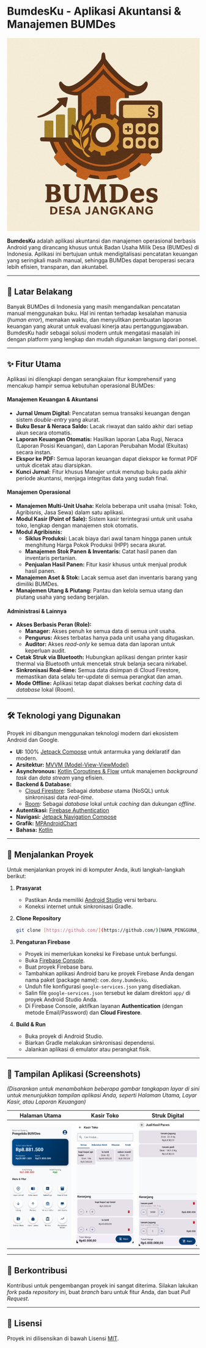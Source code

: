 # BumdesKu - Aplikasi Akuntansi & Manajemen BUMDes

![Logo BumdesKu](app/src/main/res/drawable/logo_bumdes.png)

**BumdesKu** adalah aplikasi akuntansi dan manajemen operasional berbasis Android yang dirancang khusus untuk Badan Usaha Milik Desa (BUMDes) di Indonesia. Aplikasi ini bertujuan untuk mendigitalisasi pencatatan keuangan yang seringkali masih manual, sehingga BUMDes dapat beroperasi secara lebih efisien, transparan, dan akuntabel.

---

## 🎯 Latar Belakang

Banyak BUMDes di Indonesia yang masih mengandalkan pencatatan manual menggunakan buku. Hal ini rentan terhadap kesalahan manusia (*human error*), memakan waktu, dan menyulitkan pembuatan laporan keuangan yang akurat untuk evaluasi kinerja atau pertanggungjawaban. BumdesKu hadir sebagai solusi modern untuk mengatasi masalah ini dengan platform yang lengkap dan mudah digunakan langsung dari ponsel.

---

## ✨ Fitur Utama

Aplikasi ini dilengkapi dengan serangkaian fitur komprehensif yang mencakup hampir semua kebutuhan operasional BUMDes:

#### **Manajemen Keuangan & Akuntansi**
* **Jurnal Umum Digital:** Pencatatan semua transaksi keuangan dengan sistem *double-entry* yang akurat.
* **Buku Besar & Neraca Saldo:** Lacak riwayat dan saldo akhir dari setiap akun secara otomatis.
* **Laporan Keuangan Otomatis:** Hasilkan laporan Laba Rugi, Neraca (Laporan Posisi Keuangan), dan Laporan Perubahan Modal (Ekuitas) secara instan.
* **Ekspor ke PDF:** Semua laporan keuangan dapat diekspor ke format PDF untuk dicetak atau diarsipkan.
* **Kunci Jurnal:** Fitur khusus Manajer untuk menutup buku pada akhir periode akuntansi, menjaga integritas data yang sudah final.

#### **Manajemen Operasional**
* **Manajemen Multi-Unit Usaha:** Kelola beberapa unit usaha (misal: Toko, Agribisnis, Jasa Sewa) dalam satu aplikasi.
* **Modul Kasir (Point of Sale):** Sistem kasir terintegrasi untuk unit usaha toko, lengkap dengan manajemen stok otomatis.
* **Modul Agribisnis:**
    * **Siklus Produksi:** Lacak biaya dari awal tanam hingga panen untuk menghitung Harga Pokok Produksi (HPP) secara akurat.
    * **Manajemen Stok Panen & Inventaris:** Catat hasil panen dan inventaris pertanian.
    * **Penjualan Hasil Panen:** Fitur kasir khusus untuk menjual produk hasil panen.
* **Manajemen Aset & Stok:** Lacak semua aset dan inventaris barang yang dimiliki BUMDes.
* **Manajemen Utang & Piutang:** Pantau dan kelola semua utang dan piutang usaha yang sedang berjalan.

#### **Administrasi & Lainnya**
* **Akses Berbasis Peran (Role):**
    * **Manager:** Akses penuh ke semua data di semua unit usaha.
    * **Pengurus:** Akses terbatas hanya pada unit usaha yang ditugaskan.
    * **Auditor:** Akses *read-only* ke semua data dan laporan untuk keperluan audit.
* **Cetak Struk via Bluetooth:** Hubungkan aplikasi dengan printer kasir thermal via Bluetooth untuk mencetak struk belanja secara nirkabel.
* **Sinkronisasi Real-time:** Semua data disimpan di Cloud Firestore, memastikan data selalu ter-update di semua perangkat dan aman.
* **Mode Offline:** Aplikasi tetap dapat diakses berkat *caching* data di *database* lokal (Room).

---

## 🛠️ Teknologi yang Digunakan

Proyek ini dibangun menggunakan teknologi modern dari ekosistem Android dan Google.

* **UI:** 100% [Jetpack Compose](https://developer.android.com/jetpack/compose) untuk antarmuka yang deklaratif dan modern.
* **Arsitektur:** [MVVM (Model-View-ViewModel)](https://developer.android.com/jetpack/guide)
* **Asynchronous:** [Kotlin Coroutines & Flow](https://kotlinlang.org/docs/coroutines-guide.html) untuk manajemen *background task* dan *data stream* yang efisien.
* **Backend & Database:**
    * [Cloud Firestore](https://firebase.google.com/docs/firestore): Sebagai *database* utama (NoSQL) untuk sinkronisasi data *real-time*.
    * [Room](https://developer.android.com/jetpack/androidx/releases/room): Sebagai *database* lokal untuk *caching* dan dukungan *offline*.
* **Autentikasi:** [Firebase Authentication](https://firebase.google.com/docs/auth)
* **Navigasi:** [Jetpack Navigation Compose](https://developer.android.com/jetpack/compose/navigation)
* **Grafik:** [MPAndroidChart](https://github.com/PhilJay/MPAndroidChart)
* **Bahasa:** [Kotlin](https://kotlinlang.org/)

---

## 🚀 Menjalankan Proyek

Untuk menjalankan proyek ini di komputer Anda, ikuti langkah-langkah berikut:

1.  **Prasyarat**
    * Pastikan Anda memiliki [Android Studio](https://developer.android.com/studio) versi terbaru.
    * Koneksi internet untuk sinkronisasi Gradle.

2.  **Clone Repository**
    ```sh
    git clone [https://github.com/](https://github.com/)[NAMA_PENGGUNA_ANDA]/[NAMA_REPO_ANDA].git
    ```

3.  **Pengaturan Firebase**
    * Proyek ini memerlukan koneksi ke Firebase untuk berfungsi.
    * Buka [Firebase Console](https://console.firebase.google.com/).
    * Buat proyek Firebase baru.
    * Tambahkan aplikasi Android baru ke proyek Firebase Anda dengan nama paket (package name): `com.dony.bumdesku`.
    * Unduh file konfigurasi `google-services.json` yang disediakan.
    * Salin file `google-services.json` tersebut ke dalam direktori `app/` di proyek Android Studio Anda.
    * Di Firebase Console, aktifkan layanan **Authentication** (dengan metode Email/Password) dan **Cloud Firestore**.

4.  **Build & Run**
    * Buka proyek di Android Studio.
    * Biarkan Gradle melakukan sinkronisasi dependensi.
    * Jalankan aplikasi di emulator atau perangkat fisik.

---

## 📸 Tampilan Aplikasi (Screenshots)

*(Disarankan untuk menambahkan beberapa gambar tangkapan layar di sini untuk menunjukkan tampilan aplikasi Anda, seperti Halaman Utama, Layar Kasir, atau Laporan Keuangan)*

| Halaman Utama | Kasir Toko | Struk Digital |
| :---: | :---: | :---: |
| ![Tampilan Halaman Utama](app/screenshoot/home.png)| ![Tampilan Kasir Toko](app/screenshoot/kasir1.png) | ![Tampilan Kasir Toko](app/screenshoot/kasir2.png) |![Tampilan Struk Digital](app/screenshoot/struk.png) |


---

## 🤝 Berkontribusi

Kontribusi untuk pengembangan proyek ini sangat diterima. Silakan lakukan *fork* pada *repository* ini, buat *branch* baru untuk fitur Anda, dan buat *Pull Request*.

---

## 📜 Lisensi

Proyek ini dilisensikan di bawah Lisensi [MIT](LICENSE.md).
